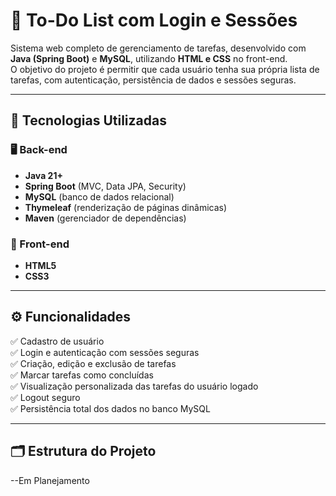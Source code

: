 # 📝 To-Do List com Login e Sessões

Sistema web completo de gerenciamento de tarefas, desenvolvido com **Java (Spring Boot)** e **MySQL**, utilizando **HTML e CSS** no front-end.  
O objetivo do projeto é permitir que cada usuário tenha sua própria lista de tarefas, com autenticação, persistência de dados e sessões seguras.

---

## 🚀 Tecnologias Utilizadas

### 🖥️ Back-end
- **Java 21+**
- **Spring Boot** (MVC, Data JPA, Security)
- **MySQL** (banco de dados relacional)
- **Thymeleaf** (renderização de páginas dinâmicas)
- **Maven** (gerenciador de dependências)
### 🎨 Front-end
- **HTML5**
- **CSS3**

---

## ⚙️ Funcionalidades

✅ Cadastro de usuário  
✅ Login e autenticação com sessões seguras  
✅ Criação, edição e exclusão de tarefas  
✅ Marcar tarefas como concluídas  
✅ Visualização personalizada das tarefas do usuário logado  
✅ Logout seguro  
✅ Persistência total dos dados no banco MySQL  

---

## 🗂️ Estrutura do Projeto
--Em Planejamento

